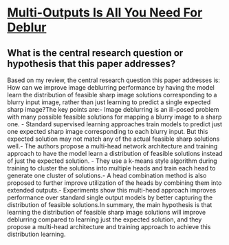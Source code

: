 # [Multi-Outputs Is All You Need For Deblur](https://arxiv.org/abs/2208.13029)

## What is the central research question or hypothesis that this paper addresses?

Based on my review, the central research question this paper addresses is: How can we improve image deblurring performance by having the model learn the distribution of feasible sharp image solutions corresponding to a blurry input image, rather than just learning to predict a single expected sharp image?The key points are:- Image deblurring is an ill-posed problem with many possible feasible solutions for mapping a blurry image to a sharp one. - Standard supervised learning approaches train models to predict just one expected sharp image corresponding to each blurry input. But this expected solution may not match any of the actual feasible sharp solutions well.- The authors propose a multi-head network architecture and training approach to have the model learn a distribution of feasible solutions instead of just the expected solution. - They use a k-means style algorithm during training to cluster the solutions into multiple heads and train each head to generate one cluster of solutions.- A head combination method is also proposed to further improve utilization of the heads by combining them into extended outputs.- Experiments show this multi-head approach improves performance over standard single output models by better capturing the distribution of feasible solutions.In summary, the main hypothesis is that learning the distribution of feasible sharp image solutions will improve deblurring compared to learning just the expected solution, and they propose a multi-head architecture and training approach to achieve this distribution learning.
